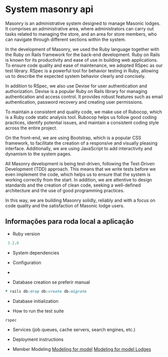 # System masonry api

Masonry is an administrative system designed to manage Masonic lodges. It comprises an administrative area, where administrators can carry out tasks related to managing the store, and an area for store members, who can navigate through different sections within the system.

In the development of Masonry, we used the Ruby language together with the Ruby on Rails framework for the back-end development. Ruby on Rails is known for its productivity and ease of use in building web applications. To ensure code quality and ease of maintenance, we adopted RSpec as our test library. RSpec is a powerful tool for behavior testing in Ruby, allowing us to describe the expected system behavior clearly and concisely.

In addition to RSpec, we also use Devise for user authentication and authorization. Devise is a popular Ruby on Rails library for managing authentication and access control. It provides robust features such as email authentication, password recovery and creating user permissions.

To maintain a consistent and quality code, we make use of Rubocop, which is a Ruby code static analysis tool. Rubocop helps us follow good coding practices, identify potential issues, and maintain a consistent coding style across the entire project.

On the front-end, we are using Bootstrap, which is a popular CSS framework, to facilitate the creation of a responsive and visually pleasing interface. Additionally, we are using JavaScript to add interactivity and dynamism to the system pages.

All Masonry development is being test-driven, following the Test-Driven Development (TDD) approach. This means that we write tests before we even implement the code, which helps us to ensure that the system is working correctly from the start. In addition, we are attentive to design standards and the creation of clean code, seeking a well-defined architecture and the use of good programming practices.

In this way, we are building Masonry solidly, reliably and with a focus on code quality and the satisfaction of Masonic lodge users.

## Informações para roda local a aplicação



* Ruby version
```ruby
 3.2.0
```
* System dependencies

* Configuration
* 
* Database creation
  se preferir manual
````ruby
* rails db:drop db:create db:migrate
````
* Database initialization

* How to run the test suite
````ruby
rspec 
````
* Services (job queues, cache servers, search engines, etc.)

* Deployment instructions

* Member Modeling
  [Modeling for model](https://github.com/Degrausoftware/masonry/blob/main/erd.pdf)
  [Modeling for model Lodges](https://github.com/Degrausoftware/masonry/blob/release/v0.1/Screenshot_from_2023-04-13_16-38-07.png)
